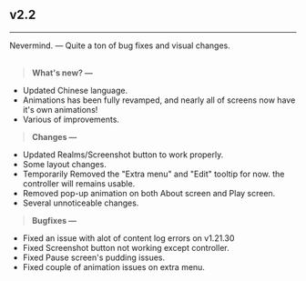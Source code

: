 ## v2.2
---
Nevermind. — Quite a ton of bug fixes and visual changes.<br><br>
> **What's new? —**
- Updated Chinese language.
- Animations has been fully revamped, and nearly all of screens now have it's own animations!
- Various of improvements.

> **Changes —**
- Updated Realms/Screenshot button to work properly.
- Some layout changes.
- Temporarily Removed the "Extra menu" and "Edit" tooltip for now. the controller will remains usable.
- Removed pop-up animation on both About screen and Play screen.
- Several unnoticeable changes.

> **Bugfixes —**
- Fixed an issue with alot of content log errors on v1.21.30
- Fixed Screenshot button not working except controller.
- Fixed Pause screen's pudding issues.
- Fixed couple of animation issues on extra menu.